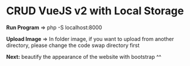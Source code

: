 # CRUD VueJS v2 with Local Storage

**Run Program** =>
php -S localhost:8000

**Upload Image** =>
In folder image, if you want to upload from another directory, 
please change the code swap directory first

**Next:** beautify the appearance of the website with bootstrap ^^
